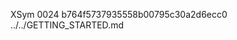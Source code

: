 XSym
0024
b764f5737935558b00795c30a2d6ecc0
../../GETTING_STARTED.md
                                                                                                                                                                                                                                                                                                                                                                                                                                                                                                                                                                                                                                                                                                                                                                                                                                                                                                                                                                                                                                       